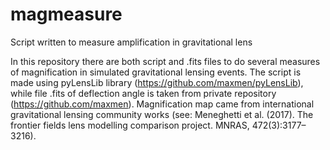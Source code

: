 # magmeasure
Script written to measure amplification in gravitational lens

In this repository there are both script and .fits files to do several measures of magnification in simulated gravitational lensing events. The script is made using pyLensLib library (https://github.com/maxmen/pyLensLib), while file .fits of deflection angle is taken from private repository (https://github.com/maxmen). Magnification map came from international gravitational lensing community works (see: Meneghetti et al. (2017). The frontier fields lens modelling comparison project. MNRAS, 472(3):3177–3216). 
